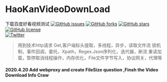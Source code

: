 # HaoKanVideoDownLoad
下载百度好看视频测试
[![GitHub issues](https://img.shields.io/github/issues/AsyncTaskSola/HaoKanVideoDownLoad)](https://github.com/AsyncTaskSola/HaoKanVideoDownLoad/issues)
[![GitHub forks](https://img.shields.io/github/forks/AsyncTaskSola/HaoKanVideoDownLoad)](https://github.com/AsyncTaskSola/HaoKanVideoDownLoad/network)
[![GitHub stars](https://img.shields.io/github/stars/AsyncTaskSola/HaoKanVideoDownLoad)](https://github.com/AsyncTaskSola/HaoKanVideoDownLoad/stargazers)
[![GitHub license](https://img.shields.io/github/license/AsyncTaskSola/HaoKanVideoDownLoad)](https://github.com/AsyncTaskSola/HaoKanVideoDownLoad)    	
[![Twitter](https://img.shields.io/twitter/url?style=social)](https://twitter.com/intent/tweet?text=Wow:&url=https%3A%2F%2Fgithub.com%2FAsyncTaskSola%2FHaoKanVideoDownLoad)
> 用到技术http请求 Get,客户端标头提取，多线程，异步，读取文件流
 锁机制，事件回调，委托，Xpath，Regex.Json序列化，迭代器，断流
 重读加载，暂停取消线程操作，内存优化，File文件字节写入，协议网关，代理等
#### 2020.4.20 Add webproxy and create FileSize question ,Finsh the Video Download Info Craw
